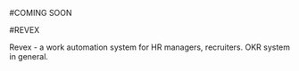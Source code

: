 #COMING SOON 

#REVEX

Revex - a work automation system for HR managers, recruiters. OKR system in general.
